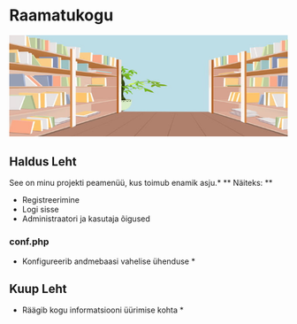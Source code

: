 
# Raamatukogu
![Screenshot of a comment on a GitHub issue showing an image, added in the Markdown, of an Octocat smiling and raising a tentacle.](background.jpg)
## Haldus Leht
See on minu projekti peamenüü, kus toimub enamik asju.*
** Näiteks: **
- Registreerimine
- Logi sisse
- Administraatori ja kasutaja õigused
### conf.php
* Konfigureerib andmebaasi vahelise ühenduse *
## Kuup Leht
* Räägib kogu informatsiooni üürimise kohta *

